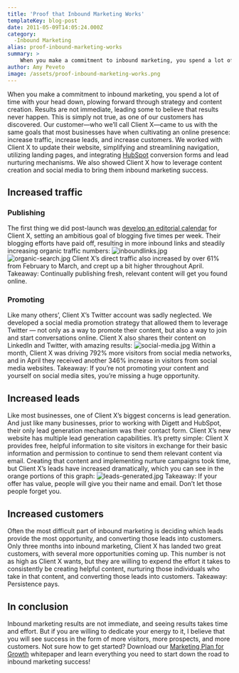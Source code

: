 ```yaml
---
title: 'Proof that Inbound Marketing Works'
templateKey: blog-post
date: 2011-05-09T14:05:24.000Z
category: 
  -Inbound Marketing
alias: proof-inbound-marketing-works
summary: > 
  	When you make a commitment to inbound marketing, you spend a lot of time with your head down, plowing forward through strategy and content creation. Results are not immediate, leading some to believe that results never happen. This is simply not true, as one of our customers has discovered.
author: Amy Peveto
image: /assets/proof-inbound-marketing-works.png
---
```


When you make a commitment to inbound marketing, you spend a lot of time with your head down, plowing forward through strategy and content creation. Results are not immediate, leading some to believe that results never happen. This is simply not true, as one of our customers has discovered. Our customer—who we’ll call Client X—came to us with the same goals that most businesses have when cultivating an online presence: increase traffic, increase leads, and increase customers. We worked with Client X to update their website, simplifying and streamlining navigation, utilizing landing pages, and integrating [HubSpot](http://www.hubspot.com/) conversion forms and lead nurturing mechanisms. We also showed Client X how to leverage content creation and social media to bring them inbound marketing success.

Increased traffic
-----------------

### Publishing

The first thing we did post-launch was [develop an editorial calendar](http://www.digett.com/blog/02/23/2011/how-create-editorial-calendar) for Client X, setting an ambitious goal of blogging five times per week. Their blogging efforts have paid off, resulting in more inbound links and steadily increasing organic traffic numbers: ![inboundlinks.jpg](/assets/inboundlinks.jpg) ![organic-search.jpg](/assets/organic-search.jpg) Client X’s direct traffic also increased by over 61% from February to March, and crept up a bit higher throughout April. Takeaway: Continually publishing fresh, relevant content will get you found online.

### Promoting

Like many others’, Client X’s Twitter account was sadly neglected. We developed a social media promotion strategy that allowed them to leverage Twitter — not only as a way to promote their content, but also a way to join and start conversations online. Client X also shares their content on LinkedIn and Twitter, with amazing results: ![social-media.jpg](/assets/social-media.jpg) Within a month, Client X was driving 792% more visitors from social media networks, and in April they received another 346% increase in visitors from social media websites. Takeaway: If you’re not promoting your content and yourself on social media sites, you’re missing a huge opportunity.

Increased leads
---------------

Like most businesses, one of Client X’s biggest concerns is lead generation. And just like many businesses, prior to working with Digett and HubSpot, their only lead generation mechanism was their contact form. Client X’s new website has multiple lead generation capabilities. It’s pretty simple: Client X provides free, helpful information to site visitors in exchange for their basic information and permission to continue to send them relevant content via email. Creating that content and implementing nurture campaigns took time, but Client X’s leads have increased dramatically, which you can see in the orange portions of this graph: ![leads-generated.jpg](/assets/leads-generated.jpg) Takeaway: If your offer has value, people will give you their name and email. Don’t let those people forget you.

Increased customers
-------------------

Often the most difficult part of inbound marketing is deciding which leads provide the most opportunity, and converting those leads into customers. Only three months into inbound marketing, Client X has landed two great customers, with several more opportunities coming up. This number is not as high as Client X wants, but they are willing to expend the effort it takes to consistently be creating helpful content, nurturing those individuals who take in that content, and converting those leads into customers. Takeaway: Persistence pays.

In conclusion
-------------

Inbound marketing results are not immediate, and seeing results takes time and effort. But if you are willing to dedicate your energy to it, I believe that you will see success in the form of more visitors, more prospects, and more customers. Not sure how to get started? Download our [Marketing Plan for Growth](http://www.digett.com/marketing-plan-growth) whitepaper and learn everything you need to start down the road to inbound marketing success!